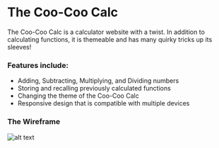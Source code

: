 # The Coo-Coo Calc

The Coo-Coo Calc is a calculator website with a twist. In addition to calculating functions, it is themeable and has many quirky tricks up its sleeves!

### Features include:
- Adding, Subtracting, Multiplying, and Dividing numbers
- Storing and recalling previously calculated functions
- Changing the theme of the Coo-Coo Calc
- Responsive design that is compatible with multiple devices

### The Wireframe

![alt text](https://github.com/n1ckDotEXE/the-coo-coo-calc/blob/main/assets/wireframe.png?raw=true)
